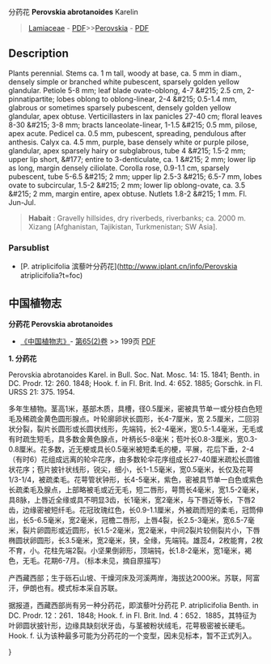 分药花 **Perovskia abrotanoides** Karelin

> [Lamiaceae](http://www.iplant.cn/info/Lamiaceae?t=foc) - [PDF](http://www.iplant.cn/foc/pdf/Lamiaceae.pdf)>>[Perovskia](http://www.iplant.cn/info/Perovskia?t=foc) - [PDF](http://www.iplant.cn/foc/pdf/Perovskia.pdf)

## Description

Plants perennial. Stems ca. 1 m tall, woody at base, ca. 5 mm in diam., densely simple or branched white pubescent, sparsely golden yellow glandular. Petiole 5-8 mm; leaf blade ovate-oblong, 4-7 &amp;#215; 2.5 cm, 2-pinnatipartite; lobes oblong to oblong-linear, 2-4 &amp;#215; 0.5-1.4 mm, glabrous or sometimes sparsely pubescent, densely golden yellow glandular, apex obtuse. Verticillasters in lax panicles 27-40 cm; floral leaves 8-30 &amp;#215; 3-8 mm; bracts lanceolate-linear, 1-1.5 &amp;#215; 0.5 mm, pilose, apex acute. Pedicel ca. 0.5 mm, pubescent, spreading, pendulous after anthesis. Calyx ca. 4.5 mm, purple, base densely white or purple pilose, glandular, apex sparsely hairy or subglabrous, tube 4 &amp;#215; 1.5-2 mm; upper lip short, &amp;#177; entire to 3-denticulate, ca. 1 &amp;#215; 2 mm; lower lip as long, margin densely ciliolate. Corolla rose, 0.9-1.1 cm, sparsely pubescent, tube 5-6.5 &amp;#215; 2 mm; upper lip 2.5-3 &amp;#215; 6.5-7 mm, lobes ovate to subcircular, 1.5-2 &amp;#215; 2 mm; lower lip oblong-ovate, ca. 3.5 &amp;#215; 2 mm, margin entire, apex obtuse. Nutlets 1.8-2 &amp;#215; 1 mm. Fl. Jun-Jul.

> **Habait** : 
> Gravelly hillsides, dry riverbeds, riverbanks; ca. 2000 m. Xizang [Afghanistan, Tajikistan, Turkmenistan; SW Asia].

### Parsublist

* [P.  atriplicifolia  滨藜叶分药花](http://www.iplant.cn/info/Perovskia atriplicifolia?t=foc)

## 中国植物志

**分药花 Perovskia abrotanoides**

* [《中国植物志》](http://www.iplant.cn/frps)- [第65(2)卷](http://www.iplant.cn/frps/vol/65(2)) >> 199页 [PDF](http://www.iplant.cn/frps/pdf/66/199.PDF)

**1. 分药花**

Perovskia abrotanoides Karel. in Bull. Soc. Nat. Mosc. 14: 15. 1841; Benth. in DC. Prodr. 12: 260. 1848; Hook. f. in Fl. Brit. Ind. 4: 652. 1885; Gorschk. in Fl. URSS 21: 375. 1954.

多年生植物。茎高1米，基部木质，具槽，径0.5厘米，密被具节单一或分枝白色短毛及稀疏金黄色圆形腺点。叶轮廓卵状长圆形，长4-7厘米，宽 2.5厘米，二回羽状分裂，裂片长圆形或长圆状线形，先端钝，长2-4毫米，宽0.5-1.4毫米，无毛或有时疏生短毛，具多数金黄色腺点，叶柄长5-8毫米；苞叶长0.8-3厘米，宽0.3-0.8厘米。花多数，近无梗或具长0.5毫米被短柔毛的梗，平展，花后下垂，2-4（有时6）花组成远离的轮伞花序，由多数轮伞花序组成长27-40厘米疏松长圆锥状花序；苞片披针状线形，锐尖，细小，长1-1.5毫米，宽0.5毫米，长仅及花萼1/3-1/4，被疏柔毛。花萼管状钟形，长4-5毫米，紫色，密被具节单一白色或紫色长疏柔毛及腺点，上部略被毛或近无毛，短二唇形，萼筒长4毫米，宽1.5-2毫米，具8脉，上唇近全缘或具不明显3齿，长1毫米，宽2毫米，与下唇近等长，下唇2齿，边缘密被短纤毛。花冠玫瑰红色，长0.9-1.1厘米，外被疏而短的柔毛，冠筒伸出，长5-6.5毫米，宽2毫米，冠檐二唇形，上唇4裂，长2.5-3毫米，宽6.5-7毫米，裂片卵圆形或近圆形，长1.5-2毫米，宽2毫米，中间2裂片较侧裂片小，下唇椭圆状卵圆形，长3.5毫米，宽2毫米，狭，全缘，先端钝。雄蕊4，2枚能育，2枚不育，小。花柱先端2裂。小坚果倒卵形，顶端钝，长1.8-2毫米，宽1毫米，褐色，无毛。花期6-7月。（标本未见，摘自原描写）

产西藏西部；生于砾石山坡、干燥河床及河溪两岸，海拔达2000米。苏联，阿富汗，伊朗也有。模式标本采自苏联。

据报道，西藏西部尚有另一种分药花，即滨藜叶分药花 P. atriplicifolia Benth. in DC. Prodr. 12：261．1848; Hook. f. in Fl. Brit. Ind. 4：652．1885，其特征为叶卵圆状披针形，边缘具缺刻状牙齿，与茎被粉状绒毛，花萼极密被长硬毛。Hook. f. 认为该种最多可能为分药花的一个变型，因未见标本，暂不正式列入。

}